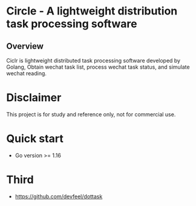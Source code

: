 # Circle - A lightweight distribution task processing software

## Overview

Ciclr is lightweight distributed task processing software developed by Golang,
Obtain wechat task list, process wechat task status, and simulate wechat reading.

# Disclaimer

This project is for study and reference only, not for commercial use.

# Quick start

- Go version >= 1.16


# Third

- https://github.com/devfeel/dottask


